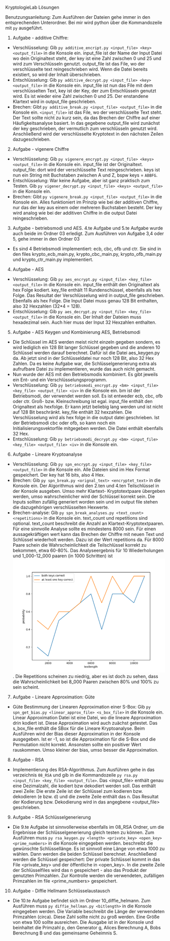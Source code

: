 KryptologieLab Lösungen

Benutzungsanleitung:
Zum Ausführen der Dateien gehe immer in den entsprechenden Unterordner. Bei mir wird python über die Kommandozeile mit `py` ausgeführt.

1. Aufgabe - additive Chiffre:
- Verschlüsselung: Gib `py additive_encript.py <input_file> <key> <output_file>` in die Konsole ein. input_file ist der Name der Input Datei wo dein Originaltext steht, der key ist eine Zahl zwischen 0 und 25 und wird zum Verschlüsseln genutzt. output_file ist das File, wo der verschlüsselte text reingeschrieben wird. Wenn die Datei bereits existiert, so wird der Inhalt überschrieben.
- Entschlüsselung: Gib `py additive_decrypt.py <input_file> <key> <output_file>` in die Konsole ein. input_file ist nun das File mit dem verschlüsselten Text, key ist der Key, der zum Entschlüsseln genutzt wird. Es ist wieder eine Zahl zwischen 0 und 25. Der enstandene Klartext wird in output_file geschrieben.
- Brechen: Gibt `py additive_break.py <input_file> <output_file>` in die Konsole ein. `<input_file>` ist das File, wo der verschlüsselte Text steht. Der Text sollte nicht zu kurz sein, da das Brechen der Chiffre auf einer Häufigkeitsanalyse basiert. In das gegebene output_file wird zunächst der key geschrieben, der vermutlich zum verschlüsseln genutzt wird. Anschließend wird der verschlüsselte Kryptotext in den nächsten Zeilen dazugeschrieben.

2. Aufgabe - vigenere Chiffre
- Verschlüsselung: Gib `py vigenere_encrypt.py <input_file> <keys> <output_file>` in die Konsole ein. input_file ist der Originaltext. output_file: dort wird der verschlüsselte Text reingeschrieben. keys ist nun ein String mit Buchstaben zwischen A und Z, bspw keys = `ABBFG`.
- Entschlüsselung: War keine Aufgabe, aber ist ganz praktisch zum Testen. Gib `py vigener_decrypt.py <input_file> <keys> <output_file>` in die Konsole ein. 
- Brechen: Gibt `py vigenere_break.py <input_file> <output_file>` in die Konsole ein. Alles funktioniert im Prinzip wie bei der additiven Chiffre, nur das der key aus einem oder mehreren Buchstaben besteht. Der key wird analog wie bei der additiven Chiffre in die output Datei reingeschrieben.

3. Aufgabe - betriebsmodi und AES. 4.te Aufgabe und 5.te Aufgabe wurde auch beide im Ordner 03 erledigt. Zum Ausführen von Aufgabe 3,4 oder 5, gehe immer in den Ordner 03
- Es sind 4 Betriebsmodi implementiert: ecb, cbc, ofb und ctr. Sie sind in den files krypto_ecb_main.py, krypto_cbc_main.py, krypto_ofb_main.py und krypto_ctr_main.py implementiert.

4. Aufgabe - AES
- Verschlüsselung: Gib `py aes_encrypt.py <input_file> <key_file> <output_file>` in die Konsole ein. input_file enthält den Originaltext als hex Folge kodiert. key_file enthält 11 Rundenschüssel, ebenfalls als hex Folge. Das Resultat der Verschlüsselung wird in output_file geschrieben. Ebenfalls als hex Folge. Die Input Datei muss genau 128 Bit enthalten, also 32 Hexzahlen (32*4 = 128).
- Entschlüsselung: Gib `py aes_decrypt.py <input_file> <key_file> <output_file>` in die Konsole ein. Der Inhalt der Dateien muss hexadezimal sein. Auch hier muss der Input 32 Hexzahlen enthalten.

5. Aufgabe - AES Keygen und Kombinierung AES, Betriebsmodi
- Die Schlüssel im AES werden meist nicht einzeln gegeben sondern, es wird lediglich ein 128 Bit langer Schlüssel gegeben und die anderen 10 Schlüssel werden darauf berechnet. Dafür ist die Datei aes_keygen.py da. Ab jetzt sind in der Schlüsseldatei nur noch 128 Bit, also 32 Hex Zahlen. Da es keine Aufgabe war, die Schlüsselgenerierung extra als aufrufbare Datei zu implementieren, wurde das auch nicht gemacht.
- Nun wurde der AES mit den Betriebsmodis kombiniert. Es gibt jeweils ein Ent- und ein Verschlüsselungsprogramm. 
- Verschlüsselung: Gib `py betriebsmodi_encrypt.py <bm> <input_file> <key_file> <output_file> <iv>` in die Konsole ein. bm ist der Betriebsmodi, der verwendet werden soll. Es ist entweder ecb, cbc, ofb oder ctr. Groß- bzw. Kleinschreibung ist egal. input_file enthält den Orignaltext als hexfolge. Er kann jetzt beliebig lang werden und ist nicht auf 128 Bit beschränkt. key_file enthält 32 hexzahlen. Die Verschlüsselung wird als hex folge in die output datei geschrieben. Ist der Betriebsmodi cbc oder ofb, so kann noch ein Initialisierungsvektorfile mitgegeben werden. Die Datei enthält ebenfalls 32 Hex.
- Entschlüsselung: Gib `py betriebsmodi_decrypt.py <bm> <input_file> <key_file> <output_file> <iv>` in die Konsole ein.

6. Aufgabe - Lineare Kryptoanalyse
- Verschlüsselung: Gib `py spn_encrypt.py <input_file> <key_file> <output_file>` in die Konsole ein. Alle Dateien sind im Hex Format gespeichert. Der key hat 16 bits, also 4 Hex. 
- Brechen: Gib `py spn_break.py <orignal_text> <encryptet_text>` in die Konsole ein. Der Algorithmus wird den 2.ten und 4.ten Teilschlüssel in der Konsole ausgeben. Umso mehr Klartext- Kryptotextpaare übergeben werden, umso wahrscheinlicher wird der Schlüssel korrekt sein. Die Inputs sollten zufällig generiert worden sein und im output file stehen die dazugehörigen verschlüsselten Hexwerte.
- Brechen-analyse: Gib `py spn_break_analyses.py <text_count> <repetitions>` in die Konsole ein. text_count und repetitions sind optional. text_count beschreibt die Anzahl an Klartext-Kryptotextpaaren. Für eine sinnvolle Analyse sollte es mindestens 8000 sein. Für einen aussagekräftigen wert kann das Brechen der Chiffre mit neuen Text und Schlüssel wiederholt werden. Dazu ist der Wert repetitions da. Für 8000 Paare schein die Wahrscheinlichkeit die Teilschlüssel korrekt zu bekommen, etwa 60-80%. Das Analyseergebnis für 10 Wiederholungen und 1_000-12_000 paaren (in 1000 Schritten) ist ![Analyseergebnis](analysis_spn.png).
Die Repetitions scheinen zu niedrig, aber es ist doch zu sehen, dass die Wahrscheinlichkeit bei 8_000 Paaren zwischen 80% und 100% zu sein scheint.

7. Aufgabe - Lineare Approximation: Güte
- Güte Bestimmung der Linearen Approximation einer S-Box: Gib `py spn_get_bias.py <linear_approx_file> <s_box_file>` in die Konsole ein. Linear Approximation Datei ist eine Datei, wo die lineare Approximation drin kodiert ist. Diese Approximation wird auch zuächst getestet. Das s_box_file enthält die SBox für die Lineare Kryptoanalyse. Beim Ausführen wird der Bias dieser Approximation in der Konsole ausgegeben. Ist er -1, so ist die Approximation für die S-Box und die Permutation nicht korrekt. Ansonsten sollte ein positiver Wert rauskommen. Umso kleiner der bias, umso besser die Approximation.

8. Aufgabe - RSA 
- Implementierung des RSA-Algorithmus. Zum Ausführen gehe in das verzeichnis `08_RSA` und gib in die Kommandozeile `py rsa.py <input_file> <key_file> <output_file>`. Das <input_file> enthält genau eine Dezimalzahl, die kodiert bzw dekodiert werden soll. Das <keyfile> enthält zwei Zeile: Die erste Zeile ist der Schlüssel zum kodieren bzw. dekodieren (e bzw. d) und die zweite Zeile enthält das n. Das Resultat der Kodierung bzw. Dekodierung wird in das angegbene <output_file> geschrieben.

9. Aufgabe - RSA Schlüsselgenerierung
- Die 9.te Aufgabe ist sinnvollerweise ebenfalls im 08_RSA Ordner, um die Ergebnisse der Schlüsselgenerierung gleich testen zu können. Zum Ausführen muss `py rsa_keygen.py <length> <private_key> <open_key> <prime_numbers>` in die Konsole eingegeben werden. <lenght> beschreibt die gewünschte Schlüssellänge. Es ist sinnvoll eine Länge von etwa 1000 zu wählen. Dann werden die beiden Schlüssel berechnet. Anschließend werden die Schlüssel gespeichert: Der private Schlüssel kommt in das File <private_key> und der öffentliche in <open_key>. In die zweite Zeile der Schlüsselfiles wird das n gespeichert - also das Produkt der genutzten Primzahlen. Zur Kontrolle werden die verwendeten, zufälligen Primzahlen im file <prime_numbers> gespeichert.

10. Aufgabe - Diffie Hellmann Schlüsselaustausch
- Die 10.te Aufgabe befindet sich im Ordner 10_diffie_helmann. Zum Ausführen muss `py diffie_hellman.py <bitlength>` in die Konsole eingegeben werden. Die Variable <bitlength> beschreibt die Länge der verwendeten Primzahlen (circa). Diese Zahl sollte nicht zu groß werden. Eine Größe von etwa 100 sollte ausreichen. Die Ausgabe ist in der Konsole und beinhaltet die Primzahl p, den Generator g, Alices Berechnung A, Bobs Berechnung B und das gemeinsame Geheimnis S.
